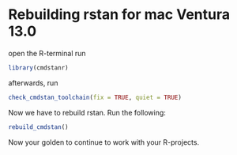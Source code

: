 # Rebuilding rstan for mac Ventura 13.0

open the R-terminal run 
```r
library(cmdstanr)
```

afterwards, run 
```r
check_cmdstan_toolchain(fix = TRUE, quiet = TRUE)
```

Now we have to rebuild rstan. Run the following:
```r
rebuild_cmdstan()
```

Now your golden to continue to work with your R-projects.